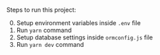 Steps to run this project:

0. Setup environment variables inside `.env` file
1. Run `yarn` command
1. Setup database settings inside `ormconfig.js` file
1. Run `yarn dev` command
